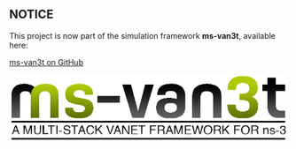 ## NOTICE ##
This project is now part of the simulation framework **ms-van3t**, available here:

[ms-van3t on GitHub](https://github.com/marcomali/ms-van3t)

![](img/MS-VAN3T_logo.png)